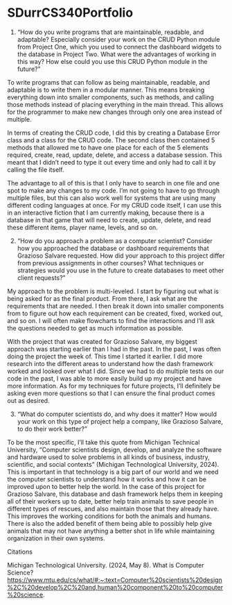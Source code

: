 # SDurrCS340Portfolio

1. “How do you write programs that are maintainable, readable, and adaptable? Especially consider your work on the CRUD Python module from Project One, which you used to connect the dashboard widgets to the database in Project Two. What were the advantages of working in this way? How else could you use this CRUD Python module in the future?”

To write programs that can follow as being maintainable, readable, and adaptable is to write them in a modular manner. This means breaking everything down into smaller components, such as methods, and calling those methods instead of placing everything in the main thread. This allows for the programmer to make new changes through only one area instead of multiple. 

In terms of creating the CRUD code, I did this by creating a Database Error class and a class for the CRUD code. The second class then contained 5 methods that allowed me to have one place for each of the 5 elements required, create, read, update, delete, and access a database session. This meant that I didn’t need to type it out every time and only had to call it by calling the file itself.

The advantage to all of this is that I only have to search in one file and one spot to make any changes to my code. I’m not going to have to go through multiple files, but this can also work well for systems that are using many different coding languages at once. For my CRUD code itself, I can use this in an interactive fiction that I am currently making, because there is a database in that game that will need to create, update, delete, and read these different items, player name, levels, and so on.

2. “How do you approach a problem as a computer scientist? Consider how you approached the database or dashboard requirements that Grazioso Salvare requested. How did your approach to this project differ from previous assignments in other courses? What techniques or strategies would you use in the future to create databases to meet other client requests?”

My approach to the problem is multi-leveled. I start by figuring out what is being asked for as the final product. From there, I ask what are the requirements that are needed. I then break it down into smaller components from to figure out how each requirement can be created, fixed, worked out, and so on. I will often make flowcharts to find the interactions and I’ll ask the questions needed to get as much information as possible.

With the project that was created for Grazioso Salvare, my biggest approach was starting earlier than I had in the past. In the past, I was often doing the project the week of. This time I started it earlier. I did more research into the different areas to understand how the dash framework worked and looked over what I did. Since we had to do multiple tests on our code in the past, I was able to more easily build up my project and have more information. As for my techniques for future projects, I’ll definitely be asking even more questions so that I can ensure the final product comes out as desired.

3. “What do computer scientists do, and why does it matter? How would your work on this type of project help a company, like Grazioso Salvare, to do their work better?”


To be the most specific, I’ll take this quote from Michigan Technical University, “Computer scientists design, develop, and analyze the software and hardware used to solve problems in all kinds of business, industry, scientific, and social contexts” (Michigan Technological University, 2024). This is important in that technology is a big part of our world and we need the computer scientists to understand how it works and how it can be improved upon to better help the world. In the case of this project for Grazioso Salvare, this database and dash framework helps them in keeping all of their workers up to date, better help train animals to save people in different types of rescues, and also maintain those that they already have. This improves the working conditions for both the animals and humans. There is also the added benefit of them being able to possibly help give animals that may not have anything a better shot in life while maintaining organization in their own systems.


Citations

Michigan Technological University. (2024, May 8). What is Computer Science? https://www.mtu.edu/cs/what/#:~:text=Computer%20scientists%20design%2C%20develop%2C%20and,human%20component%20to%20computer%20science.
